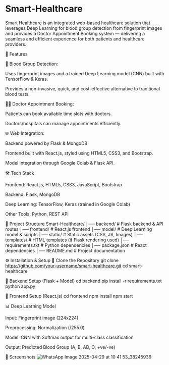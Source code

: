# Smart-Healthcare
Smart Healthcare is an integrated web-based healthcare solution that leverages Deep Learning for blood group detection from fingerprint images and provides a Doctor Appointment Booking system — delivering a seamless and efficient experience for both patients and healthcare providers.

🚀 Features

🔬 Blood Group Detection:

Uses fingerprint images and a trained Deep Learning model (CNN) built with TensorFlow & Keras.

Provides a non-invasive, quick, and cost-effective alternative to traditional blood tests.

👨‍⚕️ Doctor Appointment Booking:

Patients can book available time slots with doctors.

Doctors/hospitals can manage appointments efficiently.

🌐 Web Integration:

Backend powered by Flask & MongoDB.

Frontend built with React.js, styled using HTML5, CSS3, and Bootstrap.

Model integration through Google Colab & Flask API.

🛠️ Tech Stack

Frontend: React.js, HTML5, CSS3, JavaScript, Bootstrap

Backend: Flask, MongoDB

Deep Learning: TensorFlow, Keras (trained in Google Colab)

Other Tools: Python, REST API

📂 Project Structure
Smart-Healthcare/
│── backend/              # Flask backend & API routes
│── frontend/             # React.js frontend
│── model/                # Deep Learning model & scripts
│── static/               # Static assets (CSS, JS, Images)
│── templates/            # HTML templates (if Flask rendering used)
│── requirements.txt      # Python dependencies
│── package.json          # React dependencies
│── README.md             # Project documentation

⚙️ Installation & Setup
🔹 Clone the Repository
git clone https://github.com/your-username/smart-healthcare.git
cd smart-healthcare

🔹 Backend Setup (Flask + Model)
cd backend
pip install -r requirements.txt
python app.py

🔹 Frontend Setup (React.js)
cd frontend
npm install
npm start


📊 Deep Learning Model

Input: Fingerprint image (224x224)

Preprocessing: Normalization (/255.0)

Model: CNN with Softmax output for multi-class classification

Output: Predicted Blood Group (A, B, AB, O, +ve/-ve)

📸 Screenshots
![WhatsApp Image 2025-04-29 at 10 41 53_38245936](https://github.com/user-attachments/assets/fe8a7656-b6bd-4f7a-b75f-61b5f18da7fd)


